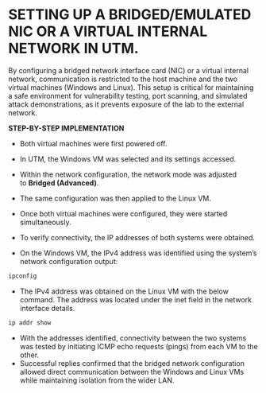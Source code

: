 # SETTING UP A BRIDGED/EMULATED NIC OR A VIRTUAL INTERNAL NETWORK IN UTM.

By configuring a bridged network interface card (NIC) or a virtual internal network, communication is restricted to the host machine and the two virtual machines (Windows and Linux). This setup is critical for maintaining a safe environment for vulnerability testing, port scanning, and simulated attack demonstrations, as it prevents exposure of the lab to the external network.

**STEP-BY-STEP IMPLEMENTATION**

- Both virtual machines were first powered off.
- In UTM, the Windows VM was selected and its settings accessed.
- Within the network configuration, the network mode was adjusted to **Bridged (Advanced)**.


- The same configuration was then applied to the Linux VM.
- Once both virtual machines were configured, they were started simultaneously.
- To verify connectivity, the IP addresses of both systems were obtained.
- On the Windows VM, the IPv4 address was identified using the system’s network configuration output:

```powershell
ipconfig
```

- The IPv4 address was obtained on the Linux VM with the below command. The address was  located under the inet field in the network interface details.

```bash
ip addr show
```

- With the addresses identified, connectivity between the two systems was tested by initiating ICMP echo requests (pings) from each VM to the other.
- Successful replies confirmed that the bridged network configuration allowed direct communication between the Windows and Linux VMs while maintaining isolation from the wider LAN.
